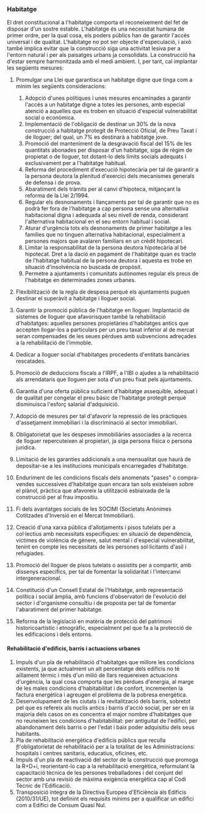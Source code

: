 ### Habitatge
El dret constitucional a l'habitatge comporta el reconeixement del fet de disposar d'un sostre estable. L'habitatge és una necessitat humana de primer ordre, per la qual cosa, els poders públics han de garantir l'accés universal i de qualitat. L'habitatge no pot ser objecte d'especulació, i això també implica evitar que la construcció siga una activitat lesiva per a l'entorn natural i per als paisatges urbans ja consolidats. La construcció ha d'estar sempre harmonitzada amb el medi ambient. I, per tant, cal implantar les següents mesures:

1. Promulgar una Llei que garantisca un habitatge digne que tinga com a mínim les següents consideracions:
    1. Adopció d'unes polítiques i unes mesures encaminades a garantir l'accés a un habitatge digne a totes les persones, amb especial atenció a aquelles que es troben en situació d'especial vulnerabilitat social o econòmica.
    2. Implementació de l'obligació de destinar un 30% de la nova construcció a habitatge protegit de Protecció Oficial, de Preu Taxat i de lloguer; del qual, un 7% es destinarà a habitatge jove.
    3. Promoció del manteniment de la desgravació fiscal del 15% de les quantitats abonades per disposar d'un habitatge, siga de règim de propietat o de lloguer, tot dotant-lo dels límits socials adequats i exclusivament per a l'habitatge habitual.
    4. Reforma del procediment d'execució hipotecària per tal de garantir a la persona deutora la plenitud d'exercici dels mecanismes generals de defensa i de prova.
    5. Abaratiment dels tràmits per al canvi d'hipoteca, mitjançant la reforma de la Llei 2/1994.
    6. Regular els desnonaments i llançaments per tal de garantir que no es podrà fer fora de l'habitatge a cap persona sense una alternativa habitacional digna i adequada al seu nivell de renda, considerant l'alternativa habitacional en el seu entorn habitual i social.
    7. Aturar d'urgència tots els desnonaments de primer habitatge a les famílies que no tinguen alternativa habitacional, especialment a persones majors que avalaren familiars en un crèdit hipotecari.
    8. Limitar la responsabilitat de la persona deutora hipotecària al bé hipotecat. Dret a la dació en pagament de l'habitatge quan es tracte de l'habitatge habitual de la persona deutora i aquesta es trobe en situació d'insolvència no buscada de propòsit.
    9. Permetre a ajuntaments i comunitats autònomes regular els preus de l'habitatge en determinades zones urbanes.

2. Flexibilització de la regla de despesa perquè els ajuntaments puguen destinar el superàvit a habitatge i lloguer social.
3. Garantir la promoció pública de l'habitatge en lloguer. Implantació de sistemes de lloguer que afavorisquen també la rehabilitació d'habitatges: aquelles persones propietàries d'habitatges antics que accepten llogar-los a particulars per un preu taxat inferior al de mercat seran compensades de les seues pèrdues amb subvencions adreçades a la rehabilitació de l'immoble.
4. Dedicar a lloguer social d'habitatges procedents d'entitats bancàries rescatades.
5. Promoció de deduccions fiscals a l'IRPF, a l'IBI o ajudes a la rehabilitació als arrendataris que lloguen per sota d'un preu fixat pels ajuntaments.
6. Garantia d'una oferta pública suficient d'habitatge assequible, adequat i de qualitat per congelar el preu bàsic de l'habitatge protegit perquè disminuisca l'esforç salarial d'adquisició.
7. Adopció de mesures per tal d'afavorir la repressió de les pràctiques d'assetjament immobiliari i la discriminació al sector immobiliari.
8. Obligatorietat que les despeses immobiliàries associades a la recerca de lloguer repercuteixen al propietari, ja siga persona física o persona jurídica.
9. Limitació de les garanties addicionals a una mensualitat que haurà de depositar-se a les institucions municipals encarregades d'habitatge.
10. Enduriment de les condicions fiscals dels anomenats "pases" o compra-vendes successives d'habitatge quan encara tan sols existeixen sobre el plànol, pràctica que afavoreix la utilització esbiaixada de la construcció per al frau impositiu.
11. Fi dels avantatges socials de les SOCIMI (Societats Anònimes Cotitzades d'Inversió en el Mercat Immobiliari).
12. Creació d'una xarxa pública d'allotjaments i pisos tutelats per a col·lectius amb necessitats específiques: en situació de dependència, víctimes de violència de gènere, salut mental i d'especial vulnerabilitat, tenint en compte les necessitats de les persones sol·licitants d'asil i refugiades.
13. Promoció del lloguer de pisos tutelats o assistits per a compartir, amb dissenys específics, per tal de fomentar la solidaritat i l'intercanvi intergeneracional.
14. Constitució d'un Consell Estatal de l'Habitatge, amb representació política i social àmplia, amb funcions d'observatori de l'evolució del sector i d'organisme consultiu i de proposta per tal de fomentar l'abaratiment del primer habitatge.
15. Reforma de la legislació en matèria de protecció del patrimoni historicoartístic i etnogràfic, especialment pel que fa a la protecció de les edificacions i dels entorns.

#### Rehabilitació d'edificis, barris i actuacions urbanes
1. Impuls d'un pla de rehabilitació d'habitatges que millore les condicions existents, ja que actualment un alt percentatge dels edificis no té aïllament tèrmic i més d'un milió de llars requereixen actuacions d'urgència, la qual cosa comporta que les pèrdues d'energia, al marge de les males condicions d'habitabilitat i de confort, incrementen la factura energètica i agreugen el problema de la pobresa energètica.
2. Desenvolupament de les ciutats i la revitalització dels barris, sobretot pel que es refereix als nuclis antics i barris d'acció social, per ser en la majoria dels casos on es concentra el major nombre d'habitatges que no reuneixen les condicions d'habitabilitat: per antiguitat de l'edifici, per abandonament dels barris o per l'edat i baix poder adquisitiu dels seus habitants.
3. Pla de rehabilitació energètica d'edificis públics que reculla ƒl'obligatorietat de rehabilitació per a la totalitat de les Administracions: hospitals i centres sanitaris, educatius, oficines, etc.
4. Impuls d'un pla de reactivació del sector de la construcció que promoga la R+D+i, reorientant-lo cap a la rehabilitació energètica, reformulant la capacitació tècnica de les persones treballadores i del conjunt del sector amb una revisió de màxima exigència energètica cap al Codi Tècnic de l'Edificació.
5. Transposició íntegra de la Directiva Europea d'Eficiència als Edificis (2010/31/UE), tot definint els requisits mínims per a qualificar un edifici com a Edifici de Consum Quasi Nul.